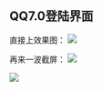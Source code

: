 ## 	QQ7.0登陆界面
直接上效果图：
![](http://7xqpl8.com1.z0.glb.clouddn.com/AwDWIQgAAJAFABQ9BgABAAQAPhsEAD6IBAAOzgQAXucBAEwBAgBGzwkAElU%3D%2F.tmp.gif)


再来一波截屏：
![](http://jycloud.9uads.com/web/GetObject.aspx?filekey=59a328600ef18f25b1b0b3cdad357d29)

![](http://jycloud.9uads.com/web/GetObject.aspx?filekey=3b7dc213c2f6b55b3d32424fcac129db)

